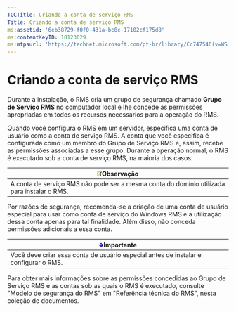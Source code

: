 ```yaml
---
TOCTitle: Criando a conta de serviço RMS
Title: Criando a conta de serviço RMS
ms:assetid: '6eb38729-f0f0-431a-bc8c-17102cf175d8'
ms:contentKeyID: 18123629
ms:mtpsurl: 'https://technet.microsoft.com/pt-br/library/Cc747546(v=WS.10)'
---
```


Criando a conta de serviço RMS
==============================

Durante a instalação, o RMS cria um grupo de segurança chamado **Grupo de Serviço RMS** no computador local e lhe concede as permissões apropriadas em todos os recursos necessários para a operação do RMS.

Quando você configura o RMS em um servidor, especifica uma conta de usuário como a conta de serviço RMS. A conta que você especifica é configurada como um membro do Grupo de Serviço RMS e, assim, recebe as permissões associadas a esse grupo. Durante a operação normal, o RMS é executado sob a conta de serviço RMS, na maioria dos casos.

| ![](images/Cc747546.note(WS.10).gif)Observação                 |
|---------------------------------------------------------------------------------------------|
| A conta de serviço RMS não pode ser a mesma conta do domínio utilizada para instalar o RMS. |

Por razões de segurança, recomenda-se a criação de uma conta de usuário especial para usar como conta de serviço do Windows RMS e a utilização dessa conta apenas para tal finalidade. Além disso, não conceda permissões adicionais a essa conta.

| ![](images/Cc747546.Important(WS.10).gif)Importante     |
|--------------------------------------------------------------------------------------|
| Você deve criar essa conta de usuário especial antes de instalar e configurar o RMS. |

Para obter mais informações sobre as permissões concedidas ao Grupo de Serviço RMS e as contas sob as quais o RMS é executado, consulte "Modelo de segurança do RMS" em "Referência técnica do RMS", nesta coleção de documentos.

